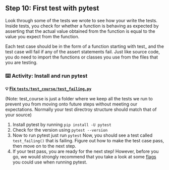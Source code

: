 ## Step 10: First test with pytest
Look through some of the tests we wrote to see how your write the tests. Inside tests, you check for whether a function is behaving as expected by asserting that the actual value obtained from the function is equal to the value you expect from the function.

Each test case should be in the form of a function starting with test_ and the test case will fail if any of the assert statements fail. Just like source code, you do need to import the functions or classes you use from the files that you are testing.
### :keyboard: Activity: Install and run pytest
**:bulb: [Fix `tests/test_course/test_failing.py`]({{quicklink1}})** 

(Note: test_course is just a folder where we keep all the tests we run to prevent you from moving onto future steps without meeting our expectations. Normally your test directroy structure should match that of your source)
1. Install pytest by running ```pip install -U pytest```
2. Check for the version using ```pytest --version```
3. Now to run pytest just run ```pytest```
Now, you should see a test called ```test_failing()``` that is failing. Figure out how to make the test case pass, then move on to the next step.
4. If your test pass, you are ready for the next step! However, before you go, we would strongly recommend that you take a look at some [flags](https://docs.pytest.org/en/stable/usage.html) you could use when running pytest.
